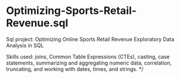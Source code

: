 # Optimizing-Sports-Retail-Revenue.sql
Sql project: Optimizing Online Sports Retail Revenue
Exploratory Data Analysis in SQL

Skills used: joins, Common Table Expressions (CTEs), casting, case statements, summarizing and aggregating numeric data, 
correlation, truncating, and working with dates, times, and strings. */
